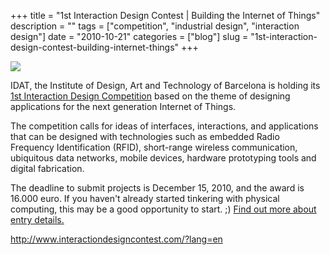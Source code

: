 +++
title = "1st Interaction Design Contest | Building the Internet of Things"
description = ""
tags = ["competition", "industrial design", "interaction design"]
date = "2010-10-21"
categories = ["blog"]
slug = "1st-interaction-design-contest-building-internet-things"
+++



  <div class="notebook-screenshot"><a href="http://www.interactiondesigncontest.com/?lang=en"><img src="http://media.konigi.com/bluga/wt4cc03de25ea18_large.jpg"/></a></div><p>IDAT, the Institute of Design, Art and Technology of Barcelona is holding its <a href="http://www.interactiondesigncontest.com/?lang=en">1st Interaction Design Competition</a> based on the theme of designing applications for the next generation Internet of Things.</p>

<p>The competition calls for ideas of interfaces, interactions, and applications that can be designed with technologies such as embedded Radio Frequency Identification (RFID), short-range wireless communication, ubiquitous data networks, mobile devices, hardware prototyping tools and digital fabrication.</p>

<p>The deadline to submit projects is December 15, 2010, and the award is 16.000 euro. If you haven't already started tinkering with physical computing, this may be a good opportunity to start. ;) <a href="http://www.interactiondesigncontest.com/?lang=en">Find out more about entry details.</a></p>

    
  <a href="http://www.interactiondesigncontest.com/?lang=en">http://www.interactiondesigncontest.com/?lang=en</a>
